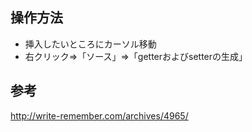 ## 操作方法
- 挿入したいところにカーソル移動
- 右クリック⇒「ソース」⇒「getterおよびsetterの生成」

## 参考
http://write-remember.com/archives/4965/
